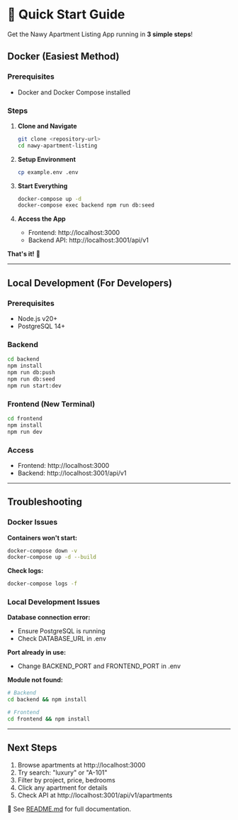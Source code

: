 # 🚀 Quick Start Guide

Get the Nawy Apartment Listing App running in **3 simple steps**!

## Docker (Easiest Method)

### Prerequisites

- Docker and Docker Compose installed

### Steps

1. **Clone and Navigate**

   ```bash
   git clone <repository-url>
   cd nawy-apartment-listing
   ```

2. **Setup Environment**

   ```bash
   cp example.env .env
   ```

3. **Start Everything**

   ```bash
   docker-compose up -d
   docker-compose exec backend npm run db:seed
   ```

4. **Access the App**
   - Frontend: http://localhost:3000
   - Backend API: http://localhost:3001/api/v1

**That's it!** 🎉

---

## Local Development (For Developers)

### Prerequisites

- Node.js v20+
- PostgreSQL 14+

### Backend

```bash
cd backend
npm install
npm run db:push
npm run db:seed
npm run start:dev
```

### Frontend (New Terminal)

```bash
cd frontend
npm install
npm run dev
```

### Access

- Frontend: http://localhost:3000
- Backend: http://localhost:3001/api/v1

---

## Troubleshooting

### Docker Issues

**Containers won't start:**

```bash
docker-compose down -v
docker-compose up -d --build
```

**Check logs:**

```bash
docker-compose logs -f
```

### Local Development Issues

**Database connection error:**

- Ensure PostgreSQL is running
- Check DATABASE_URL in .env

**Port already in use:**

- Change BACKEND_PORT and FRONTEND_PORT in .env

**Module not found:**

```bash
# Backend
cd backend && npm install

# Frontend
cd frontend && npm install
```

---

## Next Steps

1. Browse apartments at http://localhost:3000
2. Try search: "luxury" or "A-101"
3. Filter by project, price, bedrooms
4. Click any apartment for details
5. Check API at http://localhost:3001/api/v1/apartments

📖 See [README.md](./README.md) for full documentation.
